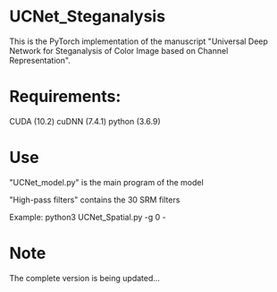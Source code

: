 # UCNet_Steganalysis

This is the PyTorch implementation of the manuscript "Universal Deep Network for Steganalysis of Color Image based on Channel Representation". 

# Requirements:
CUDA (10.2)
cuDNN (7.4.1)
python (3.6.9)

# Use
"UCNet_model.py" is the main program of the model 

"High-pass filters" contains the 30 SRM filters 

Example: python3 UCNet_Spatial.py -g 0 -


# Note
The complete version is being updated...
